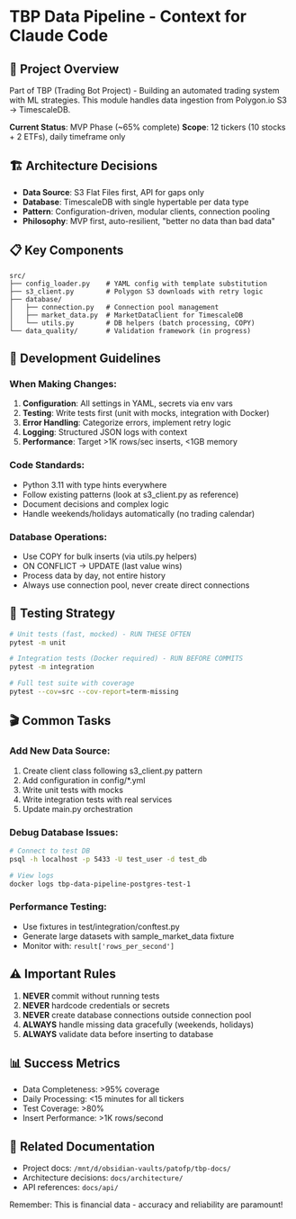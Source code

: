 # TBP Data Pipeline - Context for Claude Code

## 🎯 Project Overview
Part of TBP (Trading Bot Project) - Building an automated trading system with ML strategies.
This module handles data ingestion from Polygon.io S3 → TimescaleDB.

**Current Status**: MVP Phase (~65% complete)
**Scope**: 12 tickers (10 stocks + 2 ETFs), daily timeframe only

## 🏗️ Architecture Decisions
- **Data Source**: S3 Flat Files first, API for gaps only
- **Database**: TimescaleDB with single hypertable per data type
- **Pattern**: Configuration-driven, modular clients, connection pooling
- **Philosophy**: MVP first, auto-resilient, "better no data than bad data"

## 📋 Key Components
```
src/
├── config_loader.py    # YAML config with template substitution
├── s3_client.py        # Polygon S3 downloads with retry logic
├── database/
│   ├── connection.py   # Connection pool management
│   ├── market_data.py  # MarketDataClient for TimescaleDB
│   └── utils.py        # DB helpers (batch processing, COPY)
└── data_quality/       # Validation framework (in progress)
```

## 🚦 Development Guidelines

### When Making Changes:
1. **Configuration**: All settings in YAML, secrets via env vars
2. **Testing**: Write tests first (unit with mocks, integration with Docker)
3. **Error Handling**: Categorize errors, implement retry logic
4. **Logging**: Structured JSON logs with context
5. **Performance**: Target >1K rows/sec inserts, <1GB memory

### Code Standards:
- Python 3.11 with type hints everywhere
- Follow existing patterns (look at s3_client.py as reference)
- Document decisions and complex logic
- Handle weekends/holidays automatically (no trading calendar)

### Database Operations:
- Use COPY for bulk inserts (via utils.py helpers)
- ON CONFLICT → UPDATE (last value wins)
- Process data by day, not entire history
- Always use connection pool, never create direct connections

## 🧪 Testing Strategy
```bash
# Unit tests (fast, mocked) - RUN THESE OFTEN
pytest -m unit

# Integration tests (Docker required) - RUN BEFORE COMMITS
pytest -m integration

# Full test suite with coverage
pytest --cov=src --cov-report=term-missing
```

## 🎬 Common Tasks

### Add New Data Source:
1. Create client class following s3_client.py pattern
2. Add configuration in config/*.yml
3. Write unit tests with mocks
4. Write integration tests with real services
5. Update main.py orchestration

### Debug Database Issues:
```bash
# Connect to test DB
psql -h localhost -p 5433 -U test_user -d test_db

# View logs
docker logs tbp-data-pipeline-postgres-test-1
```

### Performance Testing:
- Use fixtures in test/integration/conftest.py
- Generate large datasets with sample_market_data fixture
- Monitor with: `result['rows_per_second']`

## ⚠️ Important Rules

1. **NEVER** commit without running tests
2. **NEVER** hardcode credentials or secrets
3. **NEVER** create database connections outside connection pool
4. **ALWAYS** handle missing data gracefully (weekends, holidays)
5. **ALWAYS** validate data before inserting to database

## 📊 Success Metrics
- Data Completeness: >95% coverage
- Daily Processing: <15 minutes for all tickers
- Test Coverage: >80%
- Insert Performance: >1K rows/second

## 🔗 Related Documentation
- Project docs: `/mnt/d/obsidian-vaults/patofp/tbp-docs/`
- Architecture decisions: `docs/architecture/`
- API references: `docs/api/`

Remember: This is financial data - accuracy and reliability are paramount!